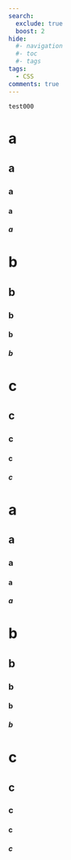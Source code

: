 ```yaml
---
search:
  exclude: true
  boost: 2
hide:
  #- navigation
  #- toc
  #- tags
tags:
  - CSS
comments: true
---
```



```
test000
```
# a
## a
### a
#### a
##### a

# b
## b
### b
#### b
##### b

# c
## c
### c
#### c
##### c

# a
## a
### a
#### a
##### a

# b
## b
### b
#### b
##### b

# c
## c
### c
#### c
##### c

